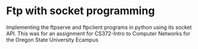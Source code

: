Ftp with socket programming
===========================

Implementing the ftpserve and ftpclient programs in python using its socket API. This was for an assignment for CS372-Intro to Computer Networks for the Oregon State University Ecampus
